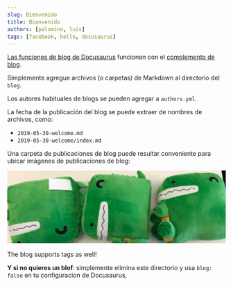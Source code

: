 ```yaml
---
slug: Bienvenido
title: Bienvenido
authors: [palomino, luis]
tags: [facebook, hello, docusaurus]
---
```


[Las funciones de blog de Docusaurus](https://docusaurus.io/docs/blog) funcionan con el [complemento de blog](https://docusaurus.io/docs/api/plugins/@docusaurus/plugin-content-blog).

Simplemente agregue archivos (o carpetas) de Markdown al directorio del `blog`.

Los autores habituales de blogs se pueden agregar a `authors.yml`.

La fecha de la publicación del blog se puede extraer de nombres de archivos, como:

- `2019-05-30-welcome.md`
- `2019-05-30-welcome/index.md`

Una carpeta de publicaciones de blog puede resultar conveniente para ubicar imágenes de publicaciones de blog:

![Docusaurus Plushie](./docusaurus-plushie-banner.jpeg)

The blog supports tags as well!

**Y si no quieres un blof**: simplemente elimina este directorio y usa `blog: false` en tu configuracion de Docusaurus,
